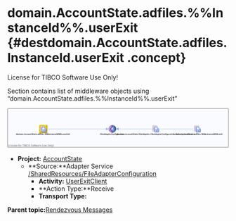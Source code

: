 # domain.AccountState.adfiles.%%InstanceId%%.userExit {#destdomain.AccountState.adfiles.__InstanceId__.userExit .concept}

License for TIBCO Software Use Only!

Section contains list of middleware objects using “domain.AccountState.adfiles.%%InstanceId%%.userExit”

![](dest_Id106.png)

-   **Project:** [AccountState](../projs/AccountState.md)
    -   **Source:**Adapter Service [/SharedResources/FileAdapterConfiguration](../../../projects/AccountState/SharedResources/FileAdapterConfiguration.adfiles.md)
        -   **Activity:** [UserExitClient](../projs/act_105.md)
        -   **Action Type:**Receive
        -   **Transport Type:**

**Parent topic:**[Rendezvous Messages](../../../crossref/dest/msgs/common/RendezvousMessages.md)

